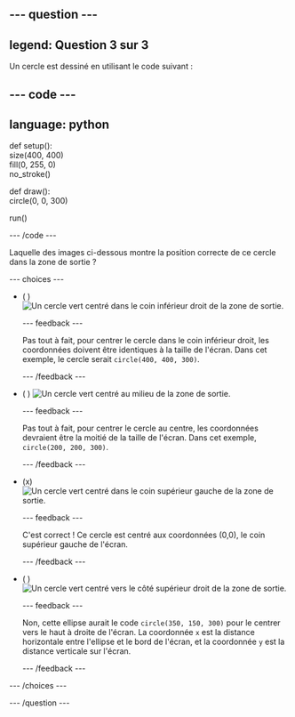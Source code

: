 
--- question ---
---
legend: Question 3 sur 3
---

Un cercle est dessiné en utilisant le code suivant :

--- code ---
---
language: python
---

def setup():   
size(400, 400)   
fill(0, 255, 0)   
no_stroke()

def draw():   
circle(0, 0, 300)

run()

--- /code ---

Laquelle des images ci-dessous montre la position correcte de ce cercle dans la zone de sortie ?

--- choices ---

- ( ) ![Un cercle vert centré dans le coin inférieur droit de la zone de sortie.](images/bottom-right.png)

  --- feedback ---

  Pas tout à fait, pour centrer le cercle dans le coin inférieur droit, les coordonnées doivent être identiques à la taille de l'écran. Dans cet exemple, le cercle serait `circle(400, 400, 300)`.

  --- /feedback ---

- ( ) ![Un cercle vert centré au milieu de la zone de sortie.](images/centre.png)

  --- feedback ---

  Pas tout à fait, pour centrer le cercle au centre, les coordonnées devraient être la moitié de la taille de l'écran. Dans cet exemple, `circle(200, 200, 300)`.

  --- /feedback ---

- (x) ![Un cercle vert centré dans le coin supérieur gauche de la zone de sortie.](images/top-left.png)

  --- feedback ---

  C'est correct ! Ce cercle est centré aux coordonnées (0,0), le coin supérieur gauche de l'écran.

  --- /feedback ---

- ( ) ![Un cercle vert centré vers le côté supérieur droit de la zone de sortie.](images/random-side.png)

  --- feedback ---

  Non, cette ellipse aurait le code `circle(350, 150, 300)` pour le centrer vers le haut à droite de l'écran. La coordonnée `x` est la distance horizontale entre l'ellipse et le bord de l'écran, et la coordonnée `y` est la distance verticale sur l'écran.

  --- /feedback ---

--- /choices ---

--- /question ---
